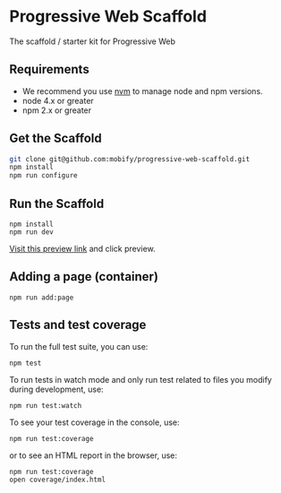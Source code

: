 # Progressive Web Scaffold
The scaffold / starter kit for Progressive Web

## Requirements
- We recommend you use [nvm](https://github.com/creationix/nvm#installation) to
manage node and npm versions.
- node 4.x or greater
- npm 2.x or greater

## Get the Scaffold

```bash
git clone git@github.com:mobify/progressive-web-scaffold.git
npm install
npm run configure
```

## Run the Scaffold

```
npm install
npm run dev
```

[Visit this preview link](https://preview.mobify.com/?url=http%3A%2F%2Fwww.merlinspotions.com%2F&site_folder=https%3A%2F%2Flocalhost%3A8443%2Floader.js&disabled=0&domain=&scope=0) and click preview.

## Adding a page (container)

```
npm run add:page
```

## Tests and test coverage

To run the full test suite, you can use:

```
npm test
```

To run tests in watch mode and only run test related to files you modify during development, use:

```
npm run test:watch
```

To see your test coverage in the console, use:

```
npm run test:coverage
```

or to see an HTML report in the browser, use:

```
npm run test:coverage
open coverage/index.html
```
